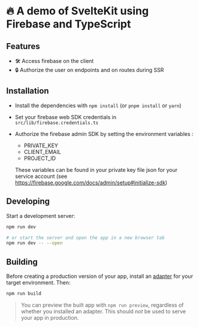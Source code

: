 # 🔥 A demo of SvelteKit using Firebase and TypeScript

## Features
* 🛠 Access firebase on the client
* 🔒 Authorize the user on endpoints and on routes during SSR

## Installation
* Install the dependencies with `npm install` (or `pnpm install` or `yarn`)
* Set your firebase web SDK credentials in `src/lib/firebase.credentials.ts`
* Authorize the firebase admin SDK by setting the environment variables :
    * PRIVATE_KEY
    * CLIENT_EMAIL
    * PROJECT_ID
    
    These variables can be found in your private key file json for your service account (see https://firebase.google.com/docs/admin/setup#initialize-sdk)

## Developing

Start a development server:

```bash
npm run dev

# or start the server and open the app in a new browser tab
npm run dev -- --open
```

## Building

Before creating a production version of your app, install an [adapter](https://kit.svelte.dev/docs#adapters) for your target environment. Then:

```bash
npm run build
```

> You can preview the built app with `npm run preview`, regardless of whether you installed an adapter. This should _not_ be used to serve your app in production.

